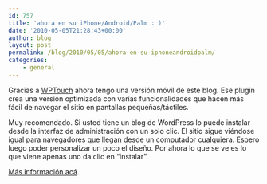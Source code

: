 ```yaml
---
id: 757
title: 'ahora en su iPhone/Android/Palm : )'
date: '2010-05-05T21:28:43+00:00'
author: blog
layout: post
permalink: /blog/2010/05/05/ahora-en-su-iphoneandroidpalm/
categories:
    - general
---
```


Gracias a [WPTouch](http://www.bravenewcode.com/products/wptouch/) ahora tengo una versión móvil de este blog. Ese plugin crea una versión optimizada con varias funcionalidades que hacen más fácil de navegar el sitio en pantallas pequeñas/táctiles.

Muy recomendado. Si usted tiene un blog de WordPress lo puede instalar desde la interfaz de administración con un solo clic. El sitio sigue viéndose igual para navegadores que llegan desde un computador cualquiera. Espero luego poder personalizar un poco el diseño. Por ahora lo que se ve es lo que viene apenas uno da clic en “instalar”.

[Más información acá](http://www.bravenewcode.com/products/wptouch/).